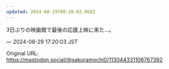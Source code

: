```yaml
---
updated: 2024-08-29T08:20:03.068Z
---
```


<p>3日ぶりの映画館で最後の応援上映に来た…。</p>

&mdash; 2024-08-29 17:20:03 JST

Original URL: https://mastodon.social/@sakuramochi0/113044331106767392
